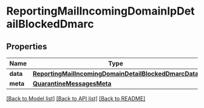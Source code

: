 # ReportingMailIncomingDomainIpDetailBlockedDmarc

## Properties
Name | Type | Description | Notes
------------ | ------------- | ------------- | -------------
**data** | [**ReportingMailIncomingDomainDetailBlockedDmarcData**](ReportingMailIncomingDomainDetailBlockedDmarcData.md) |  | [optional] 
**meta** | [**QuarantineMessagesMeta**](QuarantineMessagesMeta.md) |  | [optional] 

[[Back to Model list]](../README.md#documentation-for-models) [[Back to API list]](../README.md#documentation-for-api-endpoints) [[Back to README]](../README.md)

